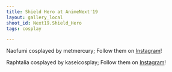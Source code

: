 ```yaml
---
title: Shield Hero at AnimeNext'19
layout: gallery_local
shoot_id: Next19.Shield_Hero
tags: cosplay

---
```


Naofumi cosplayed by metmercury; Follow them on [Instagram](https://www.instagram.com/metmercury)!

Raphtalia cosplayed by kaseicosplay; Follow them on [Instagram](https://www.instagram.com/kaseicosplay)!

